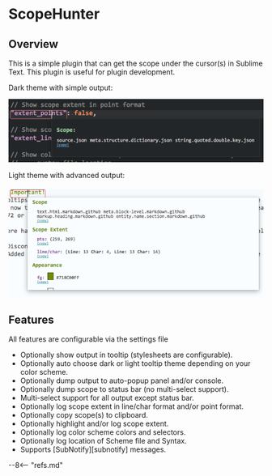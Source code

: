 # ScopeHunter

## Overview

This is a simple plugin that can get the scope under the cursor(s) in Sublime Text.  This plugin is useful for plugin development.

Dark theme with simple output:

![Tooltip Dark](./images/tooltip-simple-dark.png)

Light theme with advanced output:

![Tooltip Light](./images/tooltip-copy.png)

## Features
All features are configurable via the settings file

- Optionally show output in tooltip (stylesheets are configurable).
- Optionally auto choose dark or light tooltip theme depending on your color scheme.
- Optionally dump output to auto-popup panel and/or console.
- Optionally dump scope to status bar (no multi-select support).
- Multi-select support for all output except status bar.
- Optionally log scope extent in line/char format and/or point format.
- Optionally copy scope(s) to clipboard.
- Optionally highlight and/or log scope extent.
- Optionally log color scheme colors and selectors.
- Optionally log location of Scheme file and Syntax.
- Supports [SubNotify][subnotify] messages.

--8<-- "refs.md"
